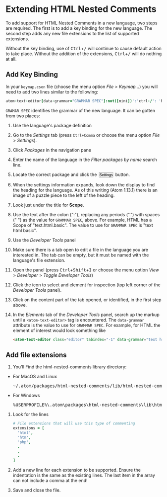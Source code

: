 # Extending HTML Nested Comments

To add support for HTML Nested Comments in a new language, two steps are required. The first is to add a key binding for the new language. The second step adds any new file extensions to the list of supported extensions.

Without the key binding, use of <kbd>Ctrl</kbd>+<kbd>/</kbd> will continue to cause default action to take place. Without the addition of the extensions, <kbd>Ctrl</kbd>+<kbd>/</kbd> will do nothing at all.

## Add Key Binding

In your `keymap.cson` file (choose the menu option _File_ > _Keymap..._) you will need to add two lines similar to the following:

```cson
atom-text-editor[data-grammar="GRAMMAR SPEC"]:not([mini])':'ctrl-/': 'html-nested-comments:comment'
```

`GRAMAR SPEC` identifies the grammar of the new language. It can be gotten from two places:

1. Use the language's package definition

  1. Go to the _Settings_ tab (press `Ctrl+Comma` or choose the menu option _File_ > _Settings_).

  1. Click _Packages_ in the navigation pane

  1. Enter the name of the language in the _Filter packages by name_ search line.

  1. Locate the correct package and click the <button type="button" class="btn icon icon-gear settings" style="display: inline; transform: scale(0.9,0.9); margin: 0; padding: 0;">Settings</button> button.

  1. When the settings information expands, look down the display  to find the heading for the language. As of this writing (Atom 1.13.1) there is an image of a puzzle piece to the left of the heading.

  1. Look just under the title for **Scope**.

  1. Use the text after the colon (":"), replacing any periods (".") with spaces ("&nbsp;") as the value for `GRAMMAR SPEC`, above. For example, HTML has a Scope of "text.html.basic". The value to use for `GRAMMAR SPEC` is "text html basic".

1. Use the _Developer Tools_ panel

  1. Make sure there is a tab open to edit a file in the language you are interested in. The tab can be empty, but it must be named with the language's file extension.

  1. Open the panel (press <kbd>Ctrl</kbd>+<kbd>Shift</kbd>+<kbd>I</kbd> or choose the menu option _View_ > _Developer_ > _Toggle Developer Tools_)

  1. Click the icon to select and element for inspection (top left corner of the _Developer Tools_ panel).

  1. Click on the content part of the tab opened, or identified, in the first step above.

  1. In the _Elements_ tab of the _Developer Tools_ panel, search up the markup until a `<atom-text-editor>` tag is encountered. The `data-grammar` attribute is the value to use for `GRAMMAR SPEC`. For example, for HTML the element of interest would look something like

        ```html
        <atom-text-editor class="editor" tabindex="-1" data-grammar="text html basic" data-encoding="utf8" with-minimap="">`
        ```

## Add file extensions

1. You'll Find the html-nested-comments library directory:

  * For MacOS and Linux

    <pre>~/.atom/packages/html-nested-comments/lib/html-nested-comments.coffee</pre>
  * For Windows

    <pre>%USERPROFILE%\.atom\packages\html-nested-comments\lib\html-nested-comments.coffee</pre>

1. Look for the lines

    ```coffeescript
    # File extensions that will use this type of commenting
    extensions = [
      'html',
      'htm',
      'php',
      .
      .
      .
    ]
    ```

1. Add a new line for each extension to be supported. Ensure the indentation is the same as the existing lines. The last item in the array can not include a comma at the end!
1. Save and close the file.

